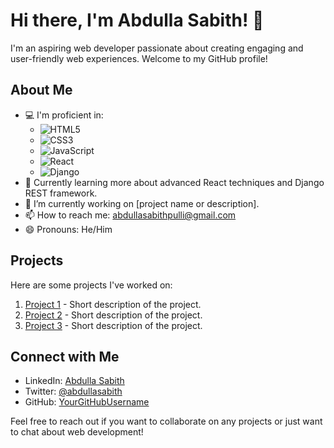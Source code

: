# Hi there, I'm Abdulla Sabith! 👋

I'm an aspiring web developer passionate about creating engaging and user-friendly web experiences. Welcome to my GitHub profile!

## About Me

- 💻 I'm proficient in:
  - ![HTML5](https://img.shields.io/badge/-HTML5-E34F26?style=flat&logo=html5&logoColor=white)
  - ![CSS3](https://img.shields.io/badge/-CSS3-1572B6?style=flat&logo=css3&logoColor=white)
  - ![JavaScript](https://img.shields.io/badge/-JavaScript-F7DF1E?style=flat&logo=javascript&logoColor=black)
  - ![React](https://img.shields.io/badge/-React-61DAFB?style=flat&logo=react&logoColor=black)
  - ![Django](https://img.shields.io/badge/-Django-092E20?style=flat&logo=django&logoColor=white)
- 🌱 Currently learning more about advanced React techniques and Django REST framework.
- 🔭 I’m currently working on [project name or description].
- 📫 How to reach me: [abdullasabithpulli@gmail.com](mailto:abdullasabithpulli@gmail.com)
- 😄 Pronouns: He/Him

## Projects

Here are some projects I've worked on:

1. [Project 1](link-to-project) - Short description of the project.
2. [Project 2](link-to-project) - Short description of the project.
3. [Project 3](link-to-project) - Short description of the project.

## Connect with Me

- LinkedIn: [Abdulla Sabith](https://www.linkedin.com/in/abdulla-sabith)
- Twitter: [@abdullasabith](https://twitter.com/abdullasabith)
- GitHub: [YourGitHubUsername](https://github.com/YourGitHubUsername)

Feel free to reach out if you want to collaborate on any projects or just want to chat about web development!

